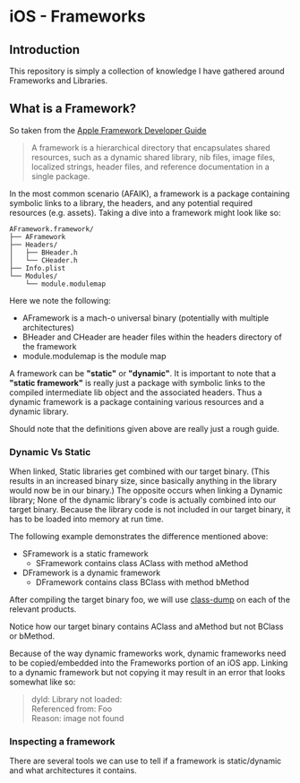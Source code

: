 # iOS - Frameworks 
## Introduction

This repository is simply a collection of knowledge I have gathered around Frameworks and Libraries.

## What is a Framework?

So taken from the [Apple Framework Developer Guide](https://developer.apple.com/library/content/documentation/MacOSX/Conceptual/BPFrameworks/Concepts/WhatAreFrameworks.html#//apple_ref/doc/uid/20002303-BBCEIJFI) 
> A framework is a hierarchical directory that encapsulates shared resources, such as a dynamic shared library, nib files, image files, localized strings, header files, and reference documentation in a single package. 

In the most common scenario (AFAIK), a framework is a package containing symbolic links to a library, the headers, and any potential required resources (e.g. assets). Taking a dive into a framework might look like so: 
```
AFramework.framework/
├── AFramework
├── Headers/
│   ├── BHeader.h
│   └── CHeader.h
├── Info.plist
└── Modules/
    └── module.modulemap
```
Here we note the following:
- AFramework is a mach-o universal binary (potentially with multiple architectures) 
- BHeader and CHeader are header files within the headers directory of the framework
- module.modulemap is the module map 

A framework can be **"static"** or **"dynamic"**. It is important to note that a **"static framework"** is really just a package with symbolic links to the compiled intermediate lib object and the associated headers. Thus a dynamic framework is a package containing various resources and a dynamic library. 

Should note that the definitions given above are really just a rough guide. 

### Dynamic Vs Static 

When linked, Static libraries get combined with our target binary. (This results in an increased binary size, since basically anything in the library would now be in our binary.) The opposite occurs when linking a Dynamic library; None of the dynamic library's code is actually combined into our target binary. Because the library code is not included in our target binary, it has to be loaded into memory at run time. 

The following example demonstrates the difference mentioned above:
- SFramework is a static framework 
  - SFramework contains class AClass with method aMethod 
- DFramework is a dynamic framework 
  - DFramework contains class BClass with method bMethod

After compiling the target binary foo, we will use [class-dump](http://stevenygard.com/projects/class-dump/) on each of the relevant products. 

Notice how our target binary contains AClass and aMethod but not BClass or bMethod.  

Because of the way dynamic frameworks work, dynamic frameworks need to be copied/embedded into the Frameworks portion of an iOS app. Linking to a dynamic framework but not copying it may result in an error that looks somewhat like so: 
> dyld: Library not loaded: <Library>  
  Referenced from: Foo  
  Reason: image not found  

### Inspecting a framework

There are several tools we can use to tell if a framework is static/dynamic and what architectures it contains. 
